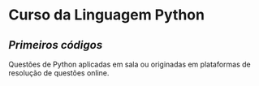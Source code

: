# Curso da Linguagem Python
## _Primeiros códigos_

Questões de Python aplicadas em sala ou originadas em plataformas de resolução de questões online.